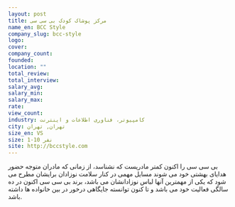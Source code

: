 ```yaml
---
layout: post
title: مرکز پوشاک کودک بی سی سی
name_en: BCC Style
company_slug: bcc-style
logo: 
cover: 
company_count:
founded:
location: ""
total_review: 
total_interview: 
salary_avg: 
salary_min: 
salary_max: 
rate: 
view_count: 
industry: کامپیوتر، فناوری اطلاعات و اینترنت
city: تهران, تهران
size_en: VS
size: 1-10 نفر
site: http://bccstyle.com
---
```


بی سی سی را اکنون کمتر مادریست که نشناسد، از زمانی که مادران متوجه حضور هدایای بهشتی خود می شوند مسایل مهمی در کنار سلامت نوزادان برایشان مطرح می شود که یکی از مهمترین آنها لباس نوزادانشان می باشد، برند بی سی سی اکنون در ده سالگی فعالیت خود می باشد و تا کنون توانسته جایگاهی درخور در بین خانواده ها داشته باشد.
